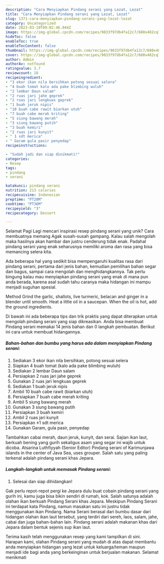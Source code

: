```yaml
---
description: "Cara Menyiapkan Pindang serani yang Lezat, Lezat"
title: "Cara Menyiapkan Pindang serani yang Lezat, Lezat"
slug: 1371-cara-menyiapkan-pindang-serani-yang-lezat-lezat
category: Uncategorized
date: 2023-03-10T09:02:46.044Z
image: https://img-global.cpcdn.com/recipes/9833f97db4fa12c7/680x482cq70/pindang-serani-foto-resep-utama.jpg
hideToc: false
enableToc: true
enableTocContent: false
thumbnail: https://img-global.cpcdn.com/recipes/9833f97db4fa12c7/680x482cq70/pindang-serani-foto-resep-utama.jpg
cover: https://img-global.cpcdn.com/recipes/9833f97db4fa12c7/680x482cq70/pindang-serani-foto-resep-utama.jpg
author: Admin
authorAv: notfound
ratingvalue: 3.7
reviewcount: 18
recipeingredient:
- "3 ekor ikan nila bersihkan potong sesuai selera"
- "4 buah tomat kalo ada pake blimbing wuluh"
- "2 lembar Daun salam"
- "2 ruas jari jahe geprek"
- "2 ruas jari lengkuas geprek"
- "1 buah jeruk nipis"
- "10 buah cabe rawit biarkan utuh"
- "7 buah cabe merah kriting"
- "5 siung bawang merah"
- "3 siung bawang putih"
- "3 buah kemiri"
- "2 ruas jari kunyit"
- " 1 sdt merica"
- " Garam gula pasir penyedap"
recipeinstructions:

- "Sudah jadi dan siap dinikmati!"
categories:
- Resep
tags:
- pindang
- serani

katakunci: pindang serani 
nutrition: 213 calories
recipecuisine: Indonesian
preptime: "PT28M"
cooktime: "PT36M"
recipeyield: "3"
recipecategory: Dessert

---
```



Selamat Pagi Lagi mencari inspirasi resep pindang serani yang unik? Cara membuatnya memang Agak susah-susah gampang. Kalau salah mengolah maka hasilnya akan hambar dan justru cenderung tidak enak. Padahal pindang serani yang enak seharusnya memiliki aroma dan rasa yang bisa memancing selera kita.


Ada beberapa hal yang sedikit bisa mempengaruhi kualitas rasa dari pindang serani, pertama dari jenis bahan, kemudian pemilihan bahan segar dan bagus, sampai cara mengolah dan menghidangkannya. Tak perlu bingung kalau mau menyiapkan pindang serani yang enak di mana pun anda berada, karena asal sudah tahu caranya maka hidangan ini mampu menjadi suguhan spesial.

Method Grind the garlic, shallots, live turmeric, belacan and ginger in a blender until smooth. Heat a little oil in a saucepan. When the oil is hot, add the ground ingredients.


Di bawah ini ada beberapa tips dan trik praktis yang dapat diterapkan untuk mengolah pindang serani yang siap dikreasikan. Anda bisa membuat Pindang serani memakai 14 jenis bahan dan 0 langkah pembuatan. Berikut ini cara untuk membuat hidangannya.

<!--inarticleads1-->

##### Bahan-bahan dan bumbu yang harus ada dalam menyiapkan Pindang serani:

1. Sediakan 3 ekor ikan nila bersihkan, potong sesuai selera
1. Siapkan 4 buah tomat (kalo ada pake blimbing wuluh)
1. Sediakan 2 lembar Daun salam
1. Persiapkan 2 ruas jari jahe geprek
1. Gunakan 2 ruas jari lengkuas geprek
1. Sediakan 1 buah jeruk nipis
1. Ambil 10 buah cabe rawit (biarkan utuh)
1. Persiapkan 7 buah cabe merah kriting
1. Ambil 5 siung bawang merah
1. Gunakan 3 siung bawang putih
1. Persiapkan 3 buah kemiri
1. Ambil 2 ruas jari kunyit
1. Persiapkan  ±1 sdt merica
1. Gunakan  Garam, gula pasir, penyedap


Tambahkan cabai merah, daun jeruk, kunyit, dan serai. Sajian ikan laut, berkuah bening yang gurih sekaligus asam yang segar ini wajib untuk dicoba. Atsarina Luthfiyyah (Senior Editor) Pindang serani of Karimunjawa islands in the center of Java Sea, uses grouper. Salah satu yang paling terkenal adalah pindang serani khas Jepara. 

<!--inarticleads2-->

##### Langkah-langkah untuk memasak Pindang serani:


1. Selesai dan siap dihidangkan!

Gak perlu repot-repot pergi ke Jepara dulu buat cobain pindang serani yang gurih ini, kamu juga bisa bikin sendiri di rumah, kok. Salah satunya adalah olahan ikan berkuah Pindang Serani khas Jepara. Meskipun Pindang Serani ini terdapat kata Pindang, namun masakan satu ini justru tidak menggunakan ikan Pindang. Nama Serani berasal dari bumbu dasar dari hidangan olahan ikan laut tersebut, yang terdiri dari sereh, laos, salam, jahe, cabai dan juga bahan-bahan lain. Pindang serani adalah makanan khas dari Jepara dalam bentuk sejenis sup ikan laut. 

Terima kasih telah menggunakan resep yang kami tampilkan di sini. Harapan kami, olahan Pindang serani yang mudah di atas dapat membantu anda menyiapkan hidangan yang lezat untuk keluarga/teman maupun menjadi ide bagi anda yang berkeinginan untuk berjualan makanan. Selamat menikmati
